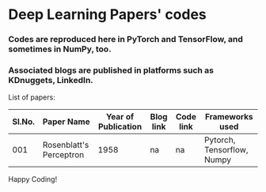 # Deep Learning Papers' codes 

### Codes are reproduced here in PyTorch and TensorFlow, and sometimes in NumPy, too.
### Associated blogs are published in platforms such as KDnuggets, LinkedIn. 

List of papers:

| Sl.No. | Paper Name | Year of Publication | Blog link | Code link | Frameworks used |
|---|---|---|---|---|---|
| 001 | Rosenblatt's Perceptron | 1958 | na | na | Pytorch, Tensorflow, Numpy |


Happy Coding!
